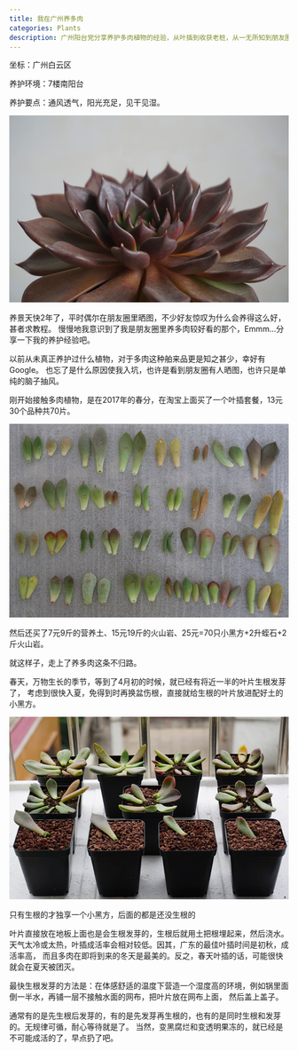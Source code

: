 ```yaml
---
title: 我在广州养多肉
categories: Plants
description: 广州阳台党分享养护多肉植物的经验，从叶插到收获老桩，从一无所知到朋友圈集赞连连。
---
```


坐标：广州白云区  

养护环境：7楼南阳台   

养护要点：通风透气，阳光充足，见干见湿。

![黑王子](/assets/posts-img/20190103/DSC00686.JPG)

养景天快2年了，平时偶尔在朋友圈里晒图，不少好友惊叹为什么会养得这么好，甚者求教程。
慢慢地我意识到了我是朋友圈里养多肉较好看的那个，Emmm...分享一下我的养护经验吧。

<!-- more -->  

以前从未真正养护过什么植物，对于多肉这种舶来品更是知之甚少，幸好有Google。
也忘了是什么原因使我入坑，也许是看到朋友圈有人晒图，也许只是单纯的脑子抽风。  

刚开始接触多肉植物，是在2017年的春分，在淘宝上面买了一个叶插套餐，13元30个品种共70片。

![多肉叶片](/assets/posts-img/20190103/DSC00017.jpg)

然后还买了7元9斤的营养土、15元19斤的火山岩、25元=70只小黑方+2升蛭石+2斤火山岩。

就这样子，走上了养多肉这条不归路。  

春天，万物生长的季节，等到了4月初的时候，就已经有将近一半的叶片生根发芽了，
考虑到很快入夏，免得到时再换盆伤根，直接就给生根的叶片放进配好土的小黑方。

![多肉叶插](/assets/posts-img/20190103/DSC00053.jpg)

只有生根的才独享一个小黑方，后面的都是还没生根的

叶片直接放在地板上面也是会生根发芽的，生根后就用土把根埋起来，然后浇水。
天气太冷或太热，叶插成活率会相对较低。因其，广东的最佳叶插时间是初秋，成活率高，
而且多肉在即将到来的冬天是最美的。反之，春天叶插的话，可能很快就会在夏天被团灭。
  
最快生根发芽的方法是：在体感舒适的温度下营造一个湿度高的环境，例如锅里面倒一半水，再铺一层不接触水面的网布，把叶片放在网布上面，
然后盖上盖子。  

通常有的是先生根后发芽的，有的是先发芽再生根的，也有的是同时生根和发芽的。无规律可循，耐心等待就是了。
当然，变黑腐烂和变透明果冻的，就已经是不可能成活的了，早点扔了吧。
